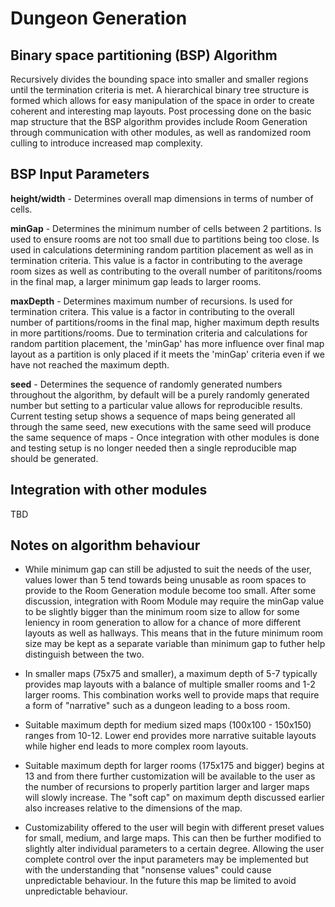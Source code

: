 # Dungeon Generation

## Binary space partitioning (BSP) Algorithm
Recursively divides the bounding space into smaller and smaller regions until the termination criteria is met. A hierarchical binary tree structure is formed which allows for easy manipulation of the space in order to create coherent and interesting map layouts. Post processing done on the basic map structure that the BSP algorithm provides include Room Generation through communication with other modules, as well as randomized room culling to introduce increased map complexity. 

## BSP Input Parameters

**height/width** - Determines overall map dimensions in terms of number of cells.

**minGap** - Determines the minimum number of cells between 2 partitions. Is used to ensure rooms are not too small due to partitions being too close. Is used in calculations determining random partition placement as well as in termination criteria. This value is a factor in contributing to the average room sizes as well as contributing to the overall number of parititons/rooms in the final map, a larger minimum gap leads to larger rooms. 

**maxDepth** - Determines maximum number of recursions. Is used for termination critera. This value is a factor in contributing to the overall number of partitions/rooms in the final map, higher maximum depth results in more partitions/rooms. Due to termination criteria and calculations for random partition placement, the 'minGap' has more influence over final map layout as a partition is only placed if it meets the 'minGap' criteria even if we have not reached the maximum depth.

**seed** - Determines the sequence of randomly generated numbers throughout the algorithm, by default will be a purely randomly generated number but setting to a particular value allows for reproducible results. Current testing setup shows a sequence of maps being generated all through the same seed, new executions with the same seed will produce the same sequence of maps - Once integration with other modules is done and testing setup is no longer needed then a single reproducible map should be generated.

## Integration with other modules
TBD

## Notes on algorithm behaviour

- While minimum gap can still be adjusted to suit the needs of the user, values lower than 5 tend towards being unusable as room spaces to provide to the Room Generation module become too small. After some discussion, integration with Room Module may require the minGap value to be slightly bigger than the minimum room size to allow for some leniency in room generation to allow for a chance of more different layouts as well as hallways. This means that in the future minimum room size may be kept as a separate variable than minimum gap to futher help distinguish between the two.

- In smaller maps (75x75 and smaller), a maximum depth of 5-7 typically provides map layouts with a balance of multiple smaller rooms and 1-2 larger rooms. This combination works well to provide maps that require a form of "narrative" such as a dungeon leading to a boss room. 

- Suitable maximum depth for medium sized maps (100x100 - 150x150) ranges from 10-12. Lower end provides more narrative suitable layouts while higher end leads to more complex room layouts.

- Suitable maximum depth for larger rooms (175x175 and bigger) begins at 13 and from there further customization will be available to the user as the number of recursions to properly partition larger and larger maps will slowly increase. The "soft cap" on maximum depth discussed earlier also increases relative to the dimensions of the map. 

- Customizability offered to the user will begin with different preset values for small, medium, and large maps. This can then be further modified to slightly alter individual parameters to a certain degree. Allowing the user complete control over the input parameters may be implemented but with the understanding that "nonsense values" could cause unpredictable behaviour. In the future this map be limited to avoid unpredictable behaviour.